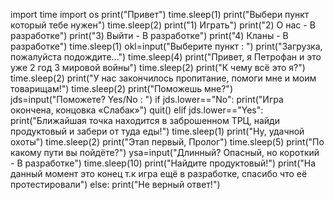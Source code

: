 import time
import os
print("Привет") 
time.sleep(1)
print("Выбери пункт который тебе нужен")
time.sleep(2)
print("1) Играть")
print("2) О нас - В разработке")
print("3) Выйти - В разработке")
print("4) Кланы - В разработке")
time.sleep(1)
okl=input("Выберите пункт : ")
print("Загрузка, пожалуйста подождите...")
time.sleep(4)
print("Привет, я Петрофан и это уже 2 год 3 мировой войны")
time.sleep(2)
print("К чему всё это я?")
time.sleep(2)
print("У нас закончилось пропитание, помоги мне и моим товарищам!")
time.sleep(2)
print("Поможешь мне?")
jds=input("Поможете? Yes/No : ")
if jds.lower=="No":
    print("Игра окончена, концовка «Слабак»")
    quit()
elif jds.lower=="Yes":
    print("Ближайшая точка находится в заброшенном ТРЦ, найди продуктовый и забери от туда еды!")
    time.sleep(1)
    print("Ну, удачной охоты")
    time.sleep(2)
    print("Этап первый, Пролог")
    time.sleep(5)
    print("По какому пути вы пойдёте?")
    ysa=input("Длинный? Опасный, но короткий - В разработке")
    time.sleep(10)
    print("Найдите продуктовый!")
   print("На данный момент это конец т.к игра ещё в разработке, спасибо что её протестировали")
else:
    print("Не верный ответ!") 
